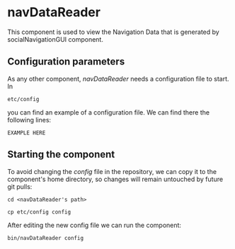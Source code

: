 # navDataReader
This component is used to view the Navigation Data that is generated by socialNavigationGUI component.


## Configuration parameters
As any other component, *navDataReader* needs a configuration file to start. In
```
etc/config
```
you can find an example of a configuration file. We can find there the following lines:
```
EXAMPLE HERE
```

## Starting the component
To avoid changing the *config* file in the repository, we can copy it to the component's home directory, so changes will remain untouched by future git pulls:

```
cd <navDataReader's path> 
```
```
cp etc/config config
```

After editing the new config file we can run the component:

```
bin/navDataReader config
```
